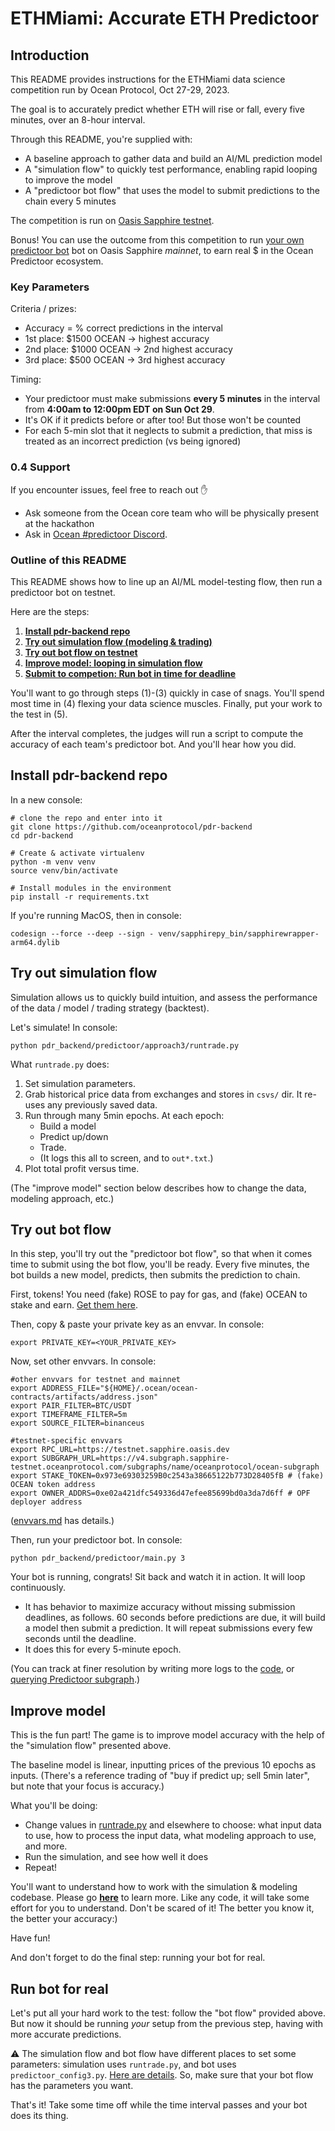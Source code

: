 <!--
Copyright 2023 Ocean Protocol Foundation
SPDX-License-Identifier: Apache-2.0
-->

# ETHMiami: Accurate ETH Predictoor

## Introduction

This README provides instructions for the ETHMiami data science competition run by Ocean Protocol, Oct 27-29, 2023.

The goal is to accurately predict whether ETH will rise or fall, every five minutes, over an 8-hour interval.

Through this README, you're supplied with:
- A baseline approach to gather data and build an AI/ML prediction model
- A "simulation flow" to quickly test performance, enabling rapid looping to improve the model
- A "predictoor bot flow" that uses the model to submit predictions to the chain every 5 minutes

The competition is run on [Oasis Sapphire testnet](https://docs.oasis.io/dapp/sapphire/).

Bonus! You can use the outcome from this competition to run [your own predictoor bot](predictoor.md) bot on Oasis Sapphire _mainnet_, to earn real $ in the Ocean Predictoor ecosystem.

### Key Parameters

Criteria / prizes:
- Accuracy = % correct predictions in the interval
- 1st place: $1500 OCEAN -> highest accuracy
- 2nd place: $1000 OCEAN -> 2nd highest accuracy
- 3rd place: $500 OCEAN -> 3rd highest accuracy

Timing:
- Your predictoor must make submissions **every 5 minutes** in the interval from **4:00am to 12:00pm EDT on Sun Oct 29**.
- It's OK if it predicts before or after too! But those won't be counted
- For each 5-min slot that it neglects to submit a prediction, that miss is treated as an incorrect prediction (vs being ignored)

### 0.4 Support

If you encounter issues, feel free to reach out :raised_hand:

- Ask someone from the Ocean core team who will be physically present at the hackathon
- Ask in [Ocean #predictoor Discord](https://discord.com/channels/612953348487905282/1151066755796574389).

### Outline of this README

This README shows how to line up an AI/ML model-testing flow, then run a predictoor bot on testnet.

Here are the steps:

1. **[Install pdr-backend repo](#install-pdr-backend-repo)**
1. **[Try out simulation flow (modeling & trading)](#try-out-simulation-flow)**
1. **[Try out bot flow on testnet](#try-out-bot-flow)**
1. **[Improve model: looping in simulation flow](#improve-model)**
1. **[Submit to competion: Run bot in time for deadline](#run-bot-for-real)**

You'll want to go through steps (1)-(3) quickly in case of snags. You'll spend most time in (4) flexing your data science muscles. Finally, put your work to the test in (5).

After the interval completes, the judges will run a script to compute the accuracy of each team's predictoor bot. And you'll hear how you did.

## Install pdr-backend repo

In a new console:

```console
# clone the repo and enter into it
git clone https://github.com/oceanprotocol/pdr-backend
cd pdr-backend

# Create & activate virtualenv
python -m venv venv
source venv/bin/activate

# Install modules in the environment
pip install -r requirements.txt
```

If you're running MacOS, then in console:
```console
codesign --force --deep --sign - venv/sapphirepy_bin/sapphirewrapper-arm64.dylib
```

## Try out simulation flow

Simulation allows us to quickly build intuition, and assess the performance of the data / model / trading strategy (backtest).

Let's simulate! In console:
```console
python pdr_backend/predictoor/approach3/runtrade.py
```

What `runtrade.py` does:
1. Set simulation parameters.
1. Grab historical price data from exchanges and stores in `csvs/` dir. It re-uses any previously saved data.
1. Run through many 5min epochs. At each epoch:
   - Build a model
   - Predict up/down
   - Trade.
   - (It logs this all to screen, and to `out*.txt`.)
1. Plot total profit versus time.

(The "improve model" section below describes how to change the data, modeling approach, etc.)

## Try out bot flow

In this step, you'll try out the "predictoor bot flow", so that when it comes time to submit using the bot flow, you'll be ready. Every five minutes, the bot builds a new model, predicts, then submits the prediction to chain.

First, tokens! You need (fake) ROSE to pay for gas, and (fake) OCEAN to stake and earn. [Get them here](testnet-faucet.md).

Then, copy & paste your private key as an envvar. In console:
```console
export PRIVATE_KEY=<YOUR_PRIVATE_KEY>
```

Now, set other envvars. In console:
```console
#other envvars for testnet and mainnet
export ADDRESS_FILE="${HOME}/.ocean/ocean-contracts/artifacts/address.json"
export PAIR_FILTER=BTC/USDT
export TIMEFRAME_FILTER=5m
export SOURCE_FILTER=binanceus

#testnet-specific envvars
export RPC_URL=https://testnet.sapphire.oasis.dev
export SUBGRAPH_URL=https://v4.subgraph.sapphire-testnet.oceanprotocol.com/subgraphs/name/oceanprotocol/ocean-subgraph
export STAKE_TOKEN=0x973e69303259B0c2543a38665122b773D28405fB # (fake) OCEAN token address
export OWNER_ADDRS=0xe02a421dfc549336d47efee85699bd0a3da7d6ff # OPF deployer address
```

([envvars.md](envvars.md) has details.)

Then, run your predictoor bot. In console:
```console
python pdr_backend/predictoor/main.py 3
```

Your bot is running, congrats! Sit back and watch it in action. It will loop continuously.
- It has behavior to maximize accuracy without missing submission deadlines, as follows. 60 seconds before predictions are due, it will build a model then submit a prediction. It will repeat submissions every few seconds until the deadline.
- It does this for every 5-minute epoch.

(You can track at finer resolution by writing more logs to the [code](../pdr_backend/predictoor/approach3/predictoor_agent3.py), or [querying Predictoor subgraph](subgraph.md).)

## Improve model

This is the fun part! The game is to improve model accuracy with the help of the "simulation flow" presented above.

The baseline model is linear, inputting prices of the previous 10 epochs as inputs. (There's a reference trading of "buy if predict up; sell 5min later", but note that your focus is accuracy.)

What you'll be doing:
- Change values in [runtrade.py](../pdr_backend/predictoor/approach3/runtrade.py) and elsewhere to choose: what input data to use, how to process the input data, what modeling approach to use, and more.
- Run the simulation, and see how well it does
- Repeat!

You'll want to understand how to work with the simulation & modeling codebase. Please go **[here](dynamic-model-codebase.md)** to learn more. Like any code, it will take some effort for you to understand. Don't be scared of it! The better you know it, the better your accuracy:)

Have fun!

And don't forget to do the final step: running your bot for real.

## Run bot for real

Let's put all your hard work to the test: follow the "bot flow" provided above. But now it should be running _your_ setup from the previous step, having with more accurate predictions.

⚠️ The simulation flow and bot flow have different places to set some parameters: simulation uses `runtrade.py`, and bot uses `predictoor_config3.py`. [Here are details](dynamic-model-codebase.md). So, make sure that your bot flow has the parameters you want.

That's it! Take some time off while the time interval passes and your bot does its thing.
